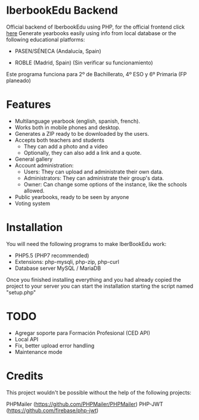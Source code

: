 # IberbookEdu Backend

Official backend of IberbookEdu using PHP, for the official frontend click [here](https://github.com/pablouser1/IberbookEdu-frontend)
Generate yearbooks easily using info from local database or the following educational platforms:

* PASEN/SÉNECA (Andalucía, Spain)

* ROBLE (Madrid, Spain) (Sin verificar su funcionamiento)

Este programa funciona para 2º de Bachillerato, 4º ESO y 6º Primaria (FP planeado)

# Features

* Multilanguage yearbook (english, spanish, french).
* Works both in mobile phones and desktop.
* Generates a ZIP ready to be downloaded by the users.
* Accepts both teachers and students
  * They can add a photo and a video
  * Optionally, they can also add a link and a quote.
* General gallery
* Account administration:
  * Users: They can upload and administrate their own data.
  * Administrators: They can administrate their group's data.
  * Owner: Can change some options of the instance, like the schools allowed.
* Public yearbooks, ready to be seen by anyone
* Voting system

# Installation

You will need the following programs to make IberBookEdu work:
* PHP5.5 (PHP7 recommended)
* Extensions: php-mysqli, php-zip, php-curl
* Database server MySQL / MariaDB

Once you finished installing everything and you had already copied the project to your server you can start the installation starting the script named "setup.php"

# TODO

* Agregar soporte para Formación Profesional (CED API)
* Local API
* Fix, better upload error handling
* Maintenance mode

# Credits

This project wouldn't be possible without the help of the following projects:

PHPMailer (https://github.com/PHPMailer/PHPMailer)
PHP-JWT (https://github.com/firebase/php-jwt)
